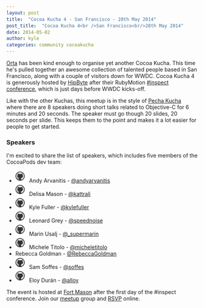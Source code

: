 ```yaml
---
layout: post
title:  "Cocoa Kucha 4 - San Francisco - 28th May 2014"
post_title:  "Cocoa Kucha 4<br />San Francisco<br/>28th May 2014"
date: 2014-05-02
author: kyle
categories: community cocoakucha
---
```


[Orta](https://twitter.com/orta) has been kind enough to organise yet another
Cocoa Kucha. This time he's pulled together an awesome collection of talented
people based in San Francisco, along with a couple of visitors down for WWDC.
Cocoa Kucha 4 is generously hosted by [HipByte](http://www.hipbyte.com) after
their RubyMotion [#inspect conference](http://www.rubymotion.com/conference/2014/),
which is just days before WWDC kicks-off.

<!-- more -->

Like with the other Kuchas, this meetup is in the style of [Pecha
Kucha](http://www.pechakucha.org/faq) where there are 8 speakers doing short
talks related to Objective-C for 6 minutes and 20 seconds. The speaker must go
though 20 slides, 20 seconds per slide. This keeps them to the point and makes
it a lot easier for people to get started.

### Speakers

I'm excited to share the list of speakers, which includes five members of the
CocoaPods dev team:

* [![Andy Arvanitis](/assets/blog_img/github_octokitty.png)](https://github.com/andyarvanitis)
  Andy Arvanitis - [@andyarvanitis](https://twitter.com/andyarvanitis)
* [![Delisa Mason](/assets/blog_img/github_octokitty.png)](https://github.com/kattrali)
  Delisa Mason - [@kattrali](https://twitter.com/kattrali)
* [![Kyle Fuller](/assets/blog_img/github_octokitty.png)](https://github.com/kylef)
  Kyle Fuller - [@kylefuller](https://twitter.com/kylefuller)
* [![Leonard Grey](/assets/blog_img/github_octokitty.png)](https://github.com/speednoisemovement)
 Leonard Grey - [@speednoise](https://twitter.com/speednoise)
* [![Marin Usalj](/assets/blog_img/github_octokitty.png)](https://github.com/supermarin)
  Marin Usalj - [@_supermarin](https://twitter.com/_supermarin)
* [![Michele Titolo](/assets/blog_img/github_octokitty.png)](https://github.com/mtitolo)
  Michele Titolo - [@micheletitolo](https://twitter.com/micheletitolo)
* Rebecca Goldman - [@RebeccaGoldman](https://twitter.com/RebeccaGoldman)
* [![Sam Soffes](/assets/blog_img/github_octokitty.png)](https://github.com/soffes)
  Sam Soffes - [@soffes](https://twitter.com/soffes)
* [![Eloy Durán](/assets/blog_img/github_octokitty.png)](https://github.com/alloy)
  Eloy Durán - [@alloy](https://twitter.com/alloy)

The event is hosted at [Fort Mason](http://www.rubymotion.com/conference/2014/#Location)
after the first day of the #inspect conference. Join our [meetup](http://www.meetup.com/CocoaPods-SF/) group and <a href="http://www.meetup.com/CocoaPods-SF/events/180676392/" data-event="180676392" class="mu-rsvp-btn">RSVP</a> online.

<script>!function(d,s,id){var js,fjs=d.getElementsByTagName(s)[0];if(!d.getElementById(id)){js=d.createElement(s); js.id=id;js.async=true;js.src="https://secure.meetup.com/script/21021123101537681383/api/mu.btns.js?id=a74a4o9ar6ca0btqqmtk1k5uv2";fjs.parentNode.insertBefore(js,fjs);}}(document,"script","mu-bootjs");</script>
